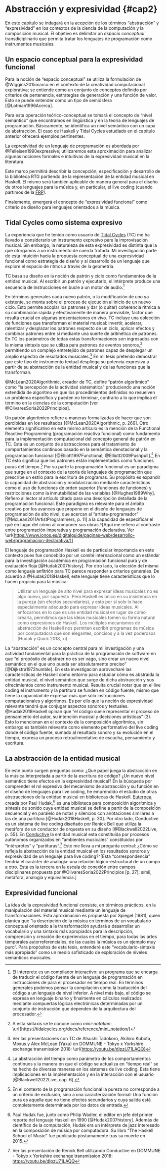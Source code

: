 # Abstracción y expresividad  {#cap2}

En este capítulo se indagará en la acepción de los términos “abstracción” y “expresividad” en los contextos de la ciencia de la computación y la composición musical.
El objetivo es delimitar un _espacio conceptual_ transdiciplinario que permita tratar los lenguajes de programación como instrumentos musicales.

## Un espacio conceptual para la expresividad funcional

Para la noción de “espacio conceptual” se utiliza la formulación de @Wiggins2015marco en el contexto de la creatividad computacional explorativa; se entiende como un conjunto de conceptos definido por criterios de pertenencia, estrategias de generación y una función de valor. Esto se puede entender como un tipo de semiósfera [@Lotman1996Acerca].

Para esta operación teórico-conceptual se tomará el concepto de “nivel semántico” que encontramos en lingüística y en la teoría de lenguajes de programación.
Básicamente, se identifica un nivel semántico con un capa de abstracción.
El caso de Haskell y Tidal Cycles estudiado en el capítulo anterior ofrecerá ejemplos pertinentes.

La expresividad de un lenguaje de programación es abordada por @Felleisen1990expressive; utilizaremos esta aproximación para analizar algunas nociones formales e intuitivas de la expresividad musical en la literatura.

Este marco permitirá describir la concepción, especificación y desarrollo de la biblioteca RTG partiendo de la representación de la entidad musical en Haskell.
El mismo será también aplicable de manera general para el diseño de otros lenguajes para la música y, en particular, el live coding (cuando partimos de la [FRP](#frp)). 

Finalemente, emergerá el concepto de “expresividad funcional” como criterio de diseño para lenguajes orientados a la música.

## Tidal Cycles como sistema expresivo

La experiencia que he tenido como usuario de [Tidal Cycles](https://tidalcycles.org) (TC) me ha llevado a considerarlo un instrumento expresivo para la improvisación musical. Sin embargo, la naturaleza de esta expresividad es distinta que la que otorgamos a un instrumento de cuerda frotada. Mi investigación parte de esta intuición hacia la propuesta conceptual de una expresividad funcional como estrategia de diseño y al desarrollo de un lenguaje que explore el espacio de ritmos a través de la geometría.

TC basa su diseño en la noción de patrón y ciclo como fundamentos de la entidad musical. 
Al escribir un patrón y ejecutarlo, el intérprete produce una secuencia de instrucciones en bucle a un motor de audio.[^interprete]

[^interprete]: El interprete es un compilador interactivo: un programa que se encarga de traducir el código fuente de un lenguaje de programación en instrucciones de para el procesador en tiempo real. En términos generales podemos pensar la compilación como la traducción del código a un lenguaje de nivel inferior. A nivel más bajo, el código se expresa en lenguaje binario y finalmente en cálculos realizados mediante compuertas lógicas electrónicas determinadas por un conjunto de instrucción que dependen de la arquitectura del procesador.

En términos generales cada nuevo patrón, o la modificación de uno ya existente, se monta sobre el proceso de ejecución al inicio de un nuevo ciclo. 
Esto permite acoplar los patrones y dar (o quitar) coherencia rítmica a su combinación rápida y efectivamente de manera previsible, factor que resulta crucial en algunas presentaciones en vivo.
TC incluye una colección de funciones que transforman el material musical:
invertir, acelerar, ralentizar y desplazar los patrones respecto de un ciclo, aplicar efectos y combinar patrones entre sí mediante una suerte de aritmética de patrones.
En TC los parámetros de todas estas transformaciones son ingresados con la misma sintaxis que se utiliza para patrones de eventos sonoros,[^mininotation] permitiendo un complejo entretejido de patrones capaz de desplegar un amplio espectro de resultados musicales.[^ejemplosTC]
En mi tesis pretendo demostrar que este tipo de instrumento textual despliega su potencia expresiva a partir de su abstracción de la entidad musical y de las funciones que la transforman. 

[^mininotation]: A esta sintaxis se le conoce como _mini-notation_: \url{https://tidalcycles.org/docs/reference/mini_notation/}

[^ejemplosTC]: Ver las presentaciones con TC de Atsushi Tadokoro, Akihiro Kubota, Moxus y Alex McLean (Yaxu) en DOMMUNE - Tokyo x Yorkshire exchange transmission 2018: \url{https://youtu.be/dIpzU71LAQQ}

@McLean2020Algorithmic, creador de TC, define “patrón algorítmico” como “la percepción de la actividad sistemática” produciendo una noción extendida de algoritmo en que los procedimientos definidos no resuelven un problema específico y pueden no terminar, contrario a lo que implica el término en la ciencias de la computación [ver @OlivaresSoria2022Principios].

Un patrón algorítmico refiere a maneras formalizadas de hacer que son percibidas en los resultados [@McLean2020Algorithmic, p. 266].
Otro elemento significativo en este mismo artículo es la mención de la Functional Reactive Programming (programación reactiva funcional) como fundamento para la implementación computacional del concepto general de patrón en TC. Esta es un conjunto de abstracciones para el tratamiento de comportamientos continuos basado en la semántica denotacional y la programación funcional [@Elliott1997Functional; @Elliott2009Pushpull].[^absTiempo] En TC esto significa que los patrones están implementados como funciones puras del tiempo.[^pureza] Por su parte la programación funcional es un paradigma que surge en el contexto de la teoría de lenguajes de programación que prescribe un estilo para la escritura de programas. Su propósito es expandir la capacidad de abstracción y modularización mediante características como el uso de funciones de orden superior (funciones de funciones) y restricciones como la inmutabilidad de las variables [@Hughes1989Why]. Refiero al lector al artículo citado para una descripción detallada de la programación funcional. Este paradigma es relevante para el ámbito creativo por los avances que propone en el diseño de lenguajes de programación de alto nivel, que acercan al “artista-programador” [@McLean2011ArtistProgrammers, p. 11] a la capacidad de especificar el qué en lugar del cómo al componer sus obras.^[Aquí me refiero al contraste entre programación imperativa y programación declarativa. Ver \url{https://www.ionos.es/digitalguide/paginas-web/desarrollo-web/programacion-declarativa/}]

[^absTiempo]: La abstracción del tiempo como parámetro de los comportamientos continuos y la manera en que el código se actualiza en “tiempo real” se ha hecho de diversas maneras en los sistemas de live coding. Esta tiene implicaciones en la implementación y en la interacción con el usuario [@Blackwell2022Live, cap. 6].

[^pureza]: En el contexto de la programación funcional la pureza no corresponde a un criterio de exclusión, sino a una caracterización formal: Una función pura es aquella que no tiene efectos secundarios y cuya salida está completamente determinada por los datos de entrada.

El lenguaje de programación Haskell es de particular importancia en este contexto pues fue concebido por un comité internacional como un estándar para la investigación académica en programación funcional pura y de evaluación floja [@Hudak2007history]. Por otro lado, la elección del mismo como lenguaje anfitrión para TC parece responder a criterios generales. De acuerdo a @Hudak2018Haskell, este lenguaje tiene características que lo hacen propicio para la música: 

>Utilizar un lenguaje de alto nivel para expresar ideas musicales no es algo nuevo, por supuesto. Pero Haskell es único en su insistencia en la pureza (sin efectos secundarios), y esto por sí solo lo hace especialmente adecuado para expresar ideas musicales. Al enfocarnos en lo que es una entidad musical en lugar de cómo crearla, permitimos que las ideas musicales tomen su forma natural como expresiones de Haskell. Los múltiples mecanismos de abstracción de Haskell nos permiten escribir programas de música por computadora que son elegantes, concisos y a la vez poderosos (Hudak y Quick 2018, xi).

La “abstracción” es un concepto central para mi investigación y una actividad fundamental para la práctica de la programación de software en que “el propósito de abstraer no es ser vago, sino crear un nuevo nivel semántico en el que uno pueda ser absolutamente preciso” [@Dijkstra1972humble]. En esta investigación aprovecharé las características de Haskell como entorno para estudiar cómo es abstraída la entidad musical, el nivel semántico que surge de dicha abstracción y sus ofrecimientos como instrumento musical. 
Resulta crucial notar que en el live coding el instrumento y la partitura se funden en código fuente, mismo que tiene la capacidad de expresar más que sólo instrucciones computacionales y algoritmos. Es por ello que la noción de expresividad relevante tendrá que conjugar aspectos sonoros y textuales. @Hudak2018Haskell opinan que “el código suele representar el proceso de pensamiento del autor, su intención musical y decisiones artísticas” (3). Esto lo mencionan en el contexto de la composición algorítmica, sin embargo es también relevante como elemento performativo del live coding donde el código fuente, sumado al resultado sonoro y su evolución en el tiempo, expresa un proceso retroalimentativo de escucha, pensamiento y escritura.

## La abstracción de la entidad musical

En este punto surgen preguntas como: ¿Qué papel juega la abstracción en la música interpretada a partir de la escritura de código? ¿Un nuevo nivel semántico tiene efectos en la expresividad musical?
En la búsqueda por comprender el rol expresivo del mecanismo de abstracción y su función en el diseño de lenguajes para live coding, he emprendido el estudio de otras abstracciones de la entidad musical en bibliotecas de Haskell. [Euterpea](https://www.euterpea.com/), creada por Paul Hudak,[^hudak] es una biblioteca para composición algorítmica y síntesis de sonido cuya entidad musical se define a partir de la composición secuencial y en paralelo de notas y silencios con anotaciones similares a las de una partitura [@Hudak2018Haskell, p. 30]. Por otro lado, Conductive es un sistema de live coding diseñado por Renick Bell que utiliza la metáfora de un conductor de orquesta en su diseño [@Blackwell2022Live, p. 55]. En [Conductive](https://hackage.haskell.org/package/conductive-base/) la entidad musical esta constituída por procesos autónomos organizados en “ambientes musicales” constituidos por “intérpretes” y “partituras”.[^renick] Esto me lleva a mi pregunta central: ¿Cómo se refleja la abstracción de la entidad musical en los resultados sonoros y expresividad de un lenguaje para live coding?^[Esta “correspondencia” tendría el carácter de analogía: una relación lógico-estructural de un campo a otro. Esta es la tercera en la escala de conexión entre campos disciplinares propuesta por @OlivaresSoria2022Principios [p. 27]: símil, metáfora, analogía y equivalencia.]

[^hudak]: Paul Hudak fue, junto como Philip Wadler, el editor en jefe del primer reporte del lenguaje Haskell en 1990 [@Hudak2007history]. Además de científico de la computación, Hudak era un intérprete de jazz interesado en la composición de música por computadora. Su libro “The Haskell School of Music” fue publicado póstumamente tras su muerte en 2015.

[^renick]: Ver las presentación de Renick Bell utilizando Conductive en DOMMUNE - Tokyo x Yorkshire exchange transmission 2018: https://youtu.be/dIpzU71LAQQ

## Expresividad funcional

La idea de la expresividad funcional consiste, en términos prácticos, en la manipulación del material musical mediante un lenguaje de transformaciones. Esta aproximación es propuesta por Spiegel (1981), quien plantea que “la descripción de la música en términos de un vocabulario conceptual orientado a la transformación ayudará a desarrollar un vocabulario y una sintaxis más apropiados para la descripción, comprensión y creación de experiencias en el tiempo, para todas las artes temporales autorreferenciales, de las cuales la música es un ejemplo muy puro”. Para propósitos de esta tesis, entenderé este “vocabulario-sintaxis más apropiado” como un medio sofisticado de exploración de niveles semánticos musicales.
